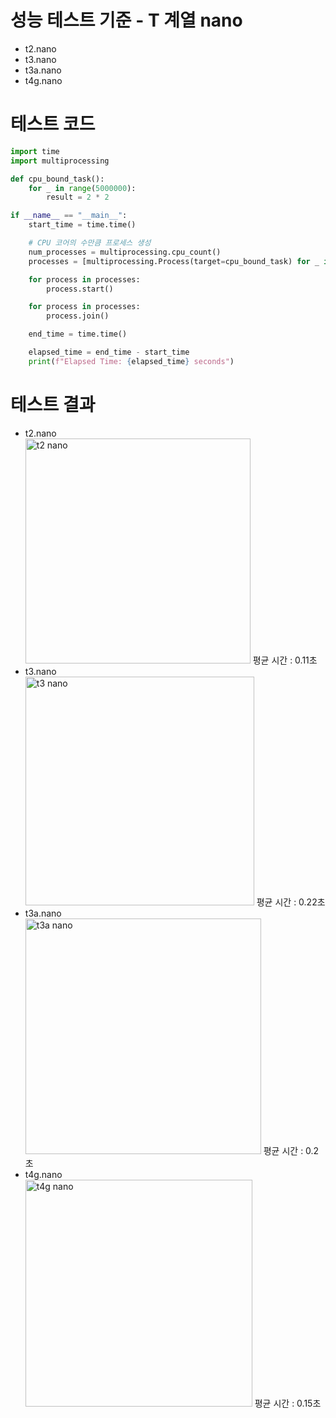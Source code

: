 # 성능 테스트 기준 - T 계열 nano
<ul>
  <li>t2.nano</li>
  <li>t3.nano</li>
  <li>t3a.nano</li>
  <li>t4g.nano</li>
</ul>

# 테스트 코드
```python
import time
import multiprocessing

def cpu_bound_task():
    for _ in range(5000000):
        result = 2 * 2

if __name__ == "__main__":
    start_time = time.time()

    # CPU 코어의 수만큼 프로세스 생성
    num_processes = multiprocessing.cpu_count()
    processes = [multiprocessing.Process(target=cpu_bound_task) for _ in range(num_processes)]

    for process in processes:
        process.start()

    for process in processes:
        process.join()

    end_time = time.time()

    elapsed_time = end_time - start_time
    print(f"Elapsed Time: {elapsed_time} seconds")

```

# 테스트 결과
<ul>
  <li>t2.nano</li><img width="360" alt="t2 nano" src="https://github.com/chanjin1998/chanjin1998/assets/70675133/f01f115b-b631-404c-ab82-bea496829929">
  <span>평균 시간 : 0.11초</span>
  <li>t3.nano</li><img width="366" alt="t3 nano" src="https://github.com/chanjin1998/chanjin1998/assets/70675133/c008dc1d-944c-4274-bc62-8fe6ac96974f">
  <span>평균 시간 : 0.22초</span>
  <li>t3a.nano</li><img width="377" alt="t3a nano" src="https://github.com/chanjin1998/chanjin1998/assets/70675133/6869c4e3-bee4-4144-9f5c-a2856a4d4cdf">
  <span>평균 시간 : 0.2초</span>
  <li>t4g.nano</li><img width="363" alt="t4g nano" src="https://github.com/chanjin1998/chanjin1998/assets/70675133/3d87de21-120c-4608-bb5f-d14d414e7335">
  <span>평균 시간 : 0.15초</span>
</ul>
